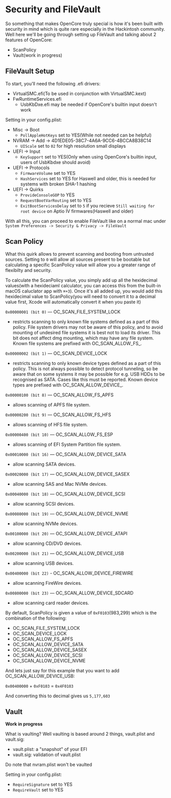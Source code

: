 # Security and FileVault

So something that makes OpenCore truly special is how it's been built with security in mind which is quite rare especially in the Hackintosh community. Well here we'll be going through setting up FileVault and talking about 2 features of OpenCore:

* ScanPolicy
* Vault\(work in progress\)

## FileVault Setup

To start, you'll need the following .efi drivers:

* VirtualSMC.efi\(To be used in conjunction with VirtualSMC.kext\)
* FwRuntimeServices.efi
  * UsbKbDxe.efi may be needed if OpenCore's builtin input doesn't work

Setting in your config.plist:

* Misc -&gt; Boot 
  * `PollAppleHotKeys` set to YES\(While not needed can be helpful\)
* NVRAM -&gt; Add -&gt; 4D1EDE05-38C7-4A6A-9CC6-4BCCA8B38C14
  * `UIScale` set to `02` for high resolution small displays
* UEFI -&gt; Input
  * `KeySupport` set to YES\(Only when using OpenCore's builtin input, users of UsbKbdxe should avoid\)
* UEFI -&gt; Protocols
  * `FirmwareVolume` set to YES
  * `HashServices` set to YES for Haswell and older, this is needed for systems with broken SHA-1 hashing
* UEFI -&gt; Quirks
  * `ProvideConsoleGOP` to YES
  * `RequestBootVarRouting` set to YES
  * `ExitBootServicesDelay` set to `5` if you recieve `Still waiting for root device` on Aptio IV firmwares\(Haswell and older\)

With all this, you can proceed to enable FileVault like on a normal mac under `System Preferences -> Security & Privacy -> FileVault`

## Scan Policy

What this quirk allows to prevent scanning and booting from untrusted sources. Setting to `0` will allow all sources present to be bootable but calculating a specific ScanPolicy value will allow you a greater range of flexibilty and security.

To calculate the ScanPolicy value, you simply add up all the hexidecimal values\(with a hexideciaml calculator, you can access this from the built-in macOS caluclator app with `⌘+3`\). Once it's all added up, you would add this hexidecimal value to ScanPolicy\(you will need to convert it to a decimal value first, Xcode will automatically convert it when you paste it\)

`0x00000001 (bit 0)` — OC\_SCAN\_FILE\_SYSTEM\_LOCK

* restricts scanning to only known file systems defined as a part of this policy. File system drivers may not be aware of this policy, and to avoid mounting of undesired file systems it is best not to load its driver. This bit does not affect dmg mounting, which may have any file system. Known file systems are prefixed with OC_SCAN\_ALLOW\_FS_.

`0x00000002 (bit 1)` — OC\_SCAN\_DEVICE\_LOCK

* restricts scanning to only known device types defined as a part of this policy. This is not always possible to detect protocol tunneling, so be aware that on some systems it may be possible for e.g. USB HDDs to be recognised as SATA. Cases like this must be reported. Known device types are prefixed with OC_SCAN\_ALLOW\_DEVICE_.

`0x00000100 (bit 8)` — OC\_SCAN\_ALLOW\_FS\_APFS

* allows scanning of APFS file system.

`0x00000200 (bit 9)` — OC\_SCAN\_ALLOW\_FS\_HFS

* allows scanning of HFS file system.

`0x00000400 (bit 10)` — OC\_SCAN\_ALLOW\_FS\_ESP

* allows scanning of EFI System Partition file system.

`0x00010000 (bit 16)` — OC\_SCAN\_ALLOW\_DEVICE\_SATA

* allow scanning SATA devices.

`0x00020000 (bit 17)` — OC\_SCAN\_ALLOW\_DEVICE\_SASEX

* allow scanning SAS and Mac NVMe devices.

`0x00040000 (bit 18)` — OC\_SCAN\_ALLOW\_DEVICE\_SCSI

* allow scanning SCSI devices.

`0x00080000 (bit 19)` — OC\_SCAN\_ALLOW\_DEVICE\_NVME

* allow scanning NVMe devices.

`0x00100000 (bit 20)` — OC\_SCAN\_ALLOW\_DEVICE\_ATAPI

* allow scanning CD/DVD devices.

`0x00200000 (bit 21)` — OC\_SCAN\_ALLOW\_DEVICE\_USB

* allow scanning USB devices.

`0x00400000 (bit 22)` - OC\_SCAN\_ALLOW\_DEVICE\_FIREWIRE

* allow scanning FireWire devices. 

`0x00800000 (bit 23)` — OC\_SCAN\_ALLOW\_DEVICE\_SDCARD

* allow scanning card reader devices.

By default, ScanPolicy is given a value of `0xF0103`\(983,299\) which is the combination of the following:

* OC\_SCAN\_FILE\_SYSTEM\_LOCK 
* OC\_SCAN\_DEVICE\_LOCK
* OC\_SCAN\_ALLOW\_FS\_APFS
* OC\_SCAN\_ALLOW\_DEVICE\_SATA 
* OC\_SCAN\_ALLOW\_DEVICE\_SASEX 
* OC\_SCAN\_ALLOW\_DEVICE\_SCSI 
* OC\_SCAN\_ALLOW\_DEVICE\_NVME

And lets just say for this example that you want to add OC\_SCAN\_ALLOW\_DEVICE\_USB:

`0x00400000` + `0xF0103` = `0x4F0103`

And converting this to decimal gives us `5,177,603`

## Vault

**Work in progress**

What is vaulting? Well vaulting is based around 2 things, vault.plist and vault.sig:

* vault.plist: a "snapshot" of your EFI
* vault.sig: validation of vault.plist

Do note that nvram.plist won't be vaulted

Setting in your config.plist:

* `RequireSignature` set to YES
* `RequireVault` set to YES

